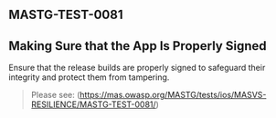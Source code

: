 ##  MASTG-TEST-0081

## Making Sure that the App Is Properly Signed

Ensure that the release builds are properly signed to safeguard their integrity and protect them from tampering.

> Please see: (https://mas.owasp.org/MASTG/tests/ios/MASVS-RESILIENCE/MASTG-TEST-0081/)